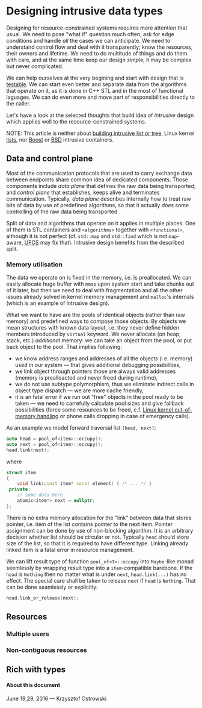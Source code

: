 
# Designing intrusive data types

Designing for resource-constrained systems requires more attention that usual. We need to pose "what if" question much often, ask for edge conditions and handle _all_ the cases we can anticipate. We need to understand control flow and deal with it transparently; know the resources, their owners and lifetime. We need to do multitude of things and do them with care, and at the same time keep our design _simple_, it may be complex but never complicated.

We can help ourselves at the very begining and start with design that is [testable](https://github.com/insooth/insooth.github.io/blob/master/testable-design.md "Start with testable design right now"). We can start even better and separate data from the algorithms that operate on it, as it is done in C++ STL and in the most of  functional laguages. We can do even more and move part of responsibilities directly to the caller.

Let's have a look at the selected thoughts that build idea of _intrusive_ design which applies well to the resource-constrained systems.

NOTE: This article is neither about [building intrusive list or tree](http://www.codefarms.com/publications/intrusiv/Intrusive.pdf "Intrusive Data Structures  - Jiri Soukup"), Linux kernel [lists](https://isis.poly.edu/kulesh/stuff/src/klist/ "Linux Kernel Linked List Explained"), nor [Boost](http://www.boost.org/doc/libs/1_61_0/doc/html/intrusive.html "Boost.Intrusive") or [BSD](http://www.freebsd.org/cgi/man.cgi?queue "FreeBSD Library Functions Manual - QUEUE(3)") intrusive containers.

## Data and control plane

Most of the communication protocols that are used to carry exchange data between endpoints share common idea of dedicated components. Those components include _data plane_ that defines the raw data being transported; and _control plane_ that establishes, keeps alive and terminates communication. Typically, _data plane_ describes internally how to treat raw bits of data by use of predefined algorithms, so that it actually _does_ some controlling of the raw data being transported.

Split of data and algorithms that operate on it applies in multiple places. One of them is STL containers and `<algorithms>` together with `<functional>`, although it is not perfect (cf. `std::map` and `std::find` which is not `map`-aware, [UFCS](https://isocpp.org/files/papers/N4165.pdf "Herb Sutter: Unified Call Syntax") may fix that). Intrusive design benefits from the described split.

### Memory utilisation

The data we operate on is fixed in the memory, i.e. is preallocated. We can easily allocate huge buffer with `mmap` upon system start and take chunks out of it later, but then we need to deal with fragmentation and all the other issues already solved in kernel memory management and `malloc`'s internals (which is an example of intrusive design).

What we want to have are the pools of identical objects (rather than raw memory) and predefined ways to compose those objects. By objects we mean structures with known data layout, i.e. they never define hidden members introduced by `virtual` keyword. We never allocate (on heap, stack, etc.) _additional_ memory: we can take an object from the pool, or put back object to the pool. That implies following:
* we know address ranges and addresses of all the objects (i.e. memory) used in our system &mdash; that gives additional debugging possibilities,
* we link object through pointers those are always valid addresses (memory is prealloacted and never freed during runtime),
* we do not use subtype polymorphism, thus we eliminate indirect calls in object type dispatch &mdash; we are more cache friendly,
* it is an fatal error if we run out "free" objects in the pool ready to be taken &mdash; we need to carrefully calculate pool sizes and give fallback possibilities (force some resources to be freed, c.f. [Linux kernel out-of-memory handling](http://linux-mm.org/OOM_Killer "OOM Killer") or phone calls dropping in case of emergency calls).

As an example we model forward traversal list `[head, next]`:

```c++
auto head = pool_of<item>::occupy();
auto next = pool_of<item>::occupy();
head.link(next);
```

where

```c++
struct item
{
    void link(const item* const element) { /* ... */ }
 private:
    // some data here
    atomic<item*> next = nullptr; 
};
```

There is no extra memory allocation for the "link" between data that stores pointer, i.e. item of the list contains pointer to the next item. Pointer assignment can be done by use of non-blocking algorithm. It is an arbitrary decision whether list should be circular or not. Typically `head` should store size of the list, so that it is required to have different type. Linking already linked item is a fatal error in resource management.

We can lift result type of function `pool_of<T>::occupy` into `Maybe`-like monad seemlessly by wrapping result type into a `item`-compatible barebone. If the `head` is `Nothing` then no matter what is under `next`, `head.link(...)` has no effect. The special care shall be taken to release `next` if `head` is `Nothing`. That can be done seamlessly or explicitly:

```c++
head.link_or_release(next);
```


## Resources

### Multiple users
### Non-contiguous resources

## Rich with types


#### About this document

June 19,29, 2016 &mdash; Krzysztof Ostrowski
